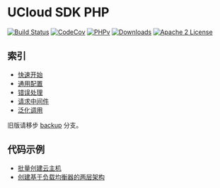 # UCloud SDK PHP

[![Build Status](https://github.com/ucloud/ucloud-sdk-php/workflows/build/badge.svg)](https://github.com/ucloud/ucloud-sdk-php/actions)
[![CodeCov](https://codecov.io/gh/ucloud/ucloud-sdk-php/branch/master/graph/badge.svg)](https://codecov.io/gh/ucloud/ucloud-sdk-php)
[![PHPv](https://img.shields.io/github/v/release/ucloud/ucloud-sdk-php?include_prereleases)](http://www.php.net)
[![Downloads](https://img.shields.io/packagist/dt/ucloud-sdks/ucloud-sdk-php.svg?style=flat)](https://packagist.org/packages/ucloud-sdks/ucloud-sdk-php)
[![Apache 2 License](https://img.shields.io/packagist/l/aws/aws-sdk-php.svg?style=flat)](http://aws.amazon.com/apache-2-0/)

## 索引

* [快速开始](/opensdk-php/quickstart)
* [通用配置](/opensdk-php/configure)
* [错误处理](/opensdk-php/error)
* [请求中间件](/opensdk-php/middleware)
* [泛化调用](/opensdk-php/generic)

旧版请移步 [backup](https://github.com/ucloud/ucloud-sdk-php/tree/backup) 分支。

## 代码示例

- [批量创建云主机](https://github.com/ucloud/ucloud-sdk-php/tree/master/examples/uhost)
- [创建基于负载均衡器的两层架构](https://github.com/ucloud/ucloud-sdk-php/tree/master/examples/two-tier)
